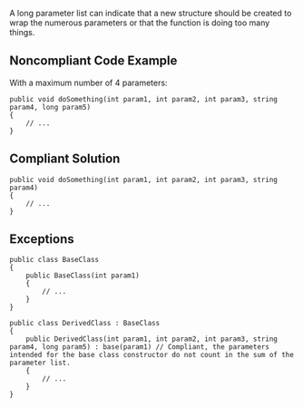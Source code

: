 A long parameter list can indicate that a new structure should be created to wrap the numerous parameters or that the function is doing too many things.
 
## Noncompliant Code Example
 
With a maximum number of 4 parameters:

    public void doSomething(int param1, int param2, int param3, string param4, long param5)
    {
        // ...
    }

## Compliant Solution

    public void doSomething(int param1, int param2, int param3, string param4)
    {
        // ...
    }

## Exceptions

    public class BaseClass
    {
        public BaseClass(int param1)
        {
            // ...
        }
    }
    
    public class DerivedClass : BaseClass
    {
        public DerivedClass(int param1, int param2, int param3, string param4, long param5) : base(param1) // Compliant, the parameters intended for the base class constructor do not count in the sum of the parameter list.
        {
            // ...
        }
    }